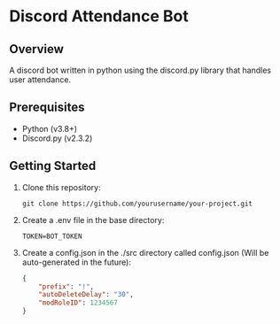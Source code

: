 # Discord Attendance Bot

## Overview

A discord bot written in python using the discord.py library that handles user attendance.

## Prerequisites

- Python (v3.8+)
- Discord.py (v2.3.2)

## Getting Started

1. Clone this repository:

   ```shell
   git clone https://github.com/yourusername/your-project.git

2. Create a .env file in the base directory:
    ```env
    TOKEN=BOT_TOKEN
3. Create a config.json in the ./src directory called config.json (Will be auto-generated in the future):
    ```json
    {
        "prefix": "!",
        "autoDeleteDelay": "30",
        "modRoleID": 1234567
    }
